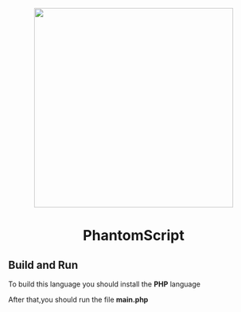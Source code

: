 <p
    align="center"
    style="text-align: center ;hieght:150px">
    <img src="Logo/logo-black.png" style="width: 400px;">
</p>

<h1 style="text-align: center;">PhantomScript</h1>

## Build and Run
To build this language you should install the **PHP** language

After that,you should run the file **main.php**

